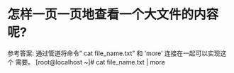 # 怎样一页一页地查看一个大文件的内容呢?

参考答案:
 通过管道将命令” cat file_name.txt” 和 ’more’ 连接在一起可以实现这个 需要。
 [root@localhost ~]# cat file_name.txt | more

